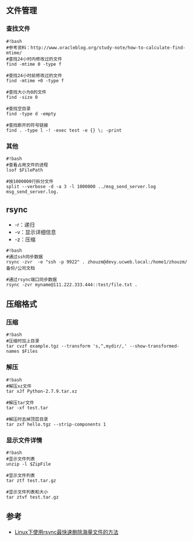 ## 文件管理
### 查找文件
```
#!bash
#参考资料：http://www.oracleblog.org/study-note/how-to-calculate-find-mtime/
#查找24小时内修改过的文件
find -mtime 0 -type f

#查找24小时前修改过的文件
find -mtime +0 -type f

#查找大小为0的文件
find -size 0

#查找空目录
find -type d -empty

#查找断开的符号链接
find . -type l -! -exec test -e {} \; -print
```

### 其他
```
#!bash
#查看占用文件的进程
lsof $FilePath

#按1000000行拆分文件
split --verbose -d -a 3 -l 1000000 ../msg_send_server.log msg_send_server.log.
```

## rsync

* -r：递归
* -v：显示详细信息
* -z：压缩
```
#!bash
#通过ssh同步数据
rsync -zvr  -e "ssh -p 9922" . zhouzm@devy.ucweb.local:/home1/zhouzm/备份/公司文档

#通过rsync端口同步数据
rsync -zvr myname@111.222.333.444::test/file.txt .
```

## 压缩格式
### 压缩
```
#!bash
#压缩时加上目录
tar cvzf example.tgz --transform 's,^,mydir/,' --show-transformed-names $Files
```
### 解压
```
#!bash
#解压xz文件
tar xJf Python-2.7.9.tar.xz

#解压tar文件
tar -xf test.tar

#解压时去掉顶层目录
tar zxf hello.tgz --strip-components 1
```
### 显示文件详情
```
#!bash
#显示文件列表
unzip -l $ZipFile

#显示文件列表
tar ztf test.tar.gz

#显示文件列表和大小
tar ztvf test.tar.gz
```

## 参考
* [Linux下使用rsync最快速删除海量文件的方法](http://www.ha97.com/4107.html)